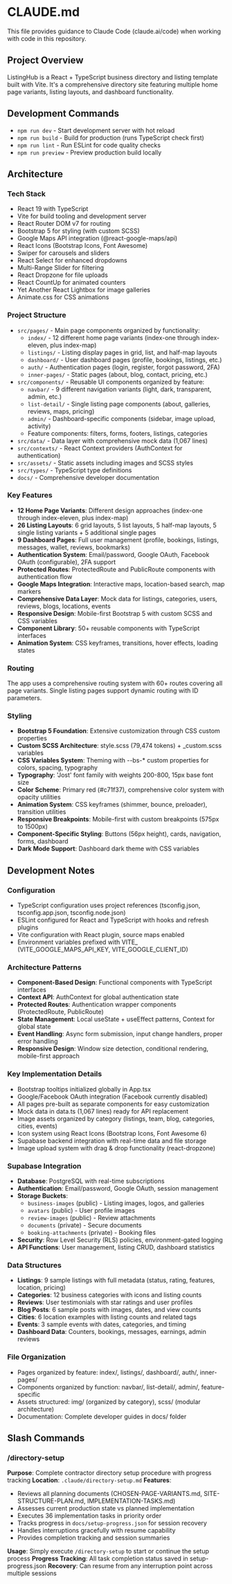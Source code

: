 # CLAUDE.md

This file provides guidance to Claude Code (claude.ai/code) when working with code in this repository.

## Project Overview

ListingHub is a React + TypeScript business directory and listing template built with Vite. It's a comprehensive directory site featuring multiple home page variants, listing layouts, and dashboard functionality.

## Development Commands

- `npm run dev` - Start development server with hot reload
- `npm run build` - Build for production (runs TypeScript check first)
- `npm run lint` - Run ESLint for code quality checks
- `npm run preview` - Preview production build locally

## Architecture

### Tech Stack
- React 19 with TypeScript
- Vite for build tooling and development server
- React Router DOM v7 for routing
- Bootstrap 5 for styling (with custom SCSS)
- Google Maps API integration (@react-google-maps/api)
- React Icons (Bootstrap Icons, Font Awesome)
- Swiper for carousels and sliders
- React Select for enhanced dropdowns
- Multi-Range Slider for filtering
- React Dropzone for file uploads
- React CountUp for animated counters
- Yet Another React Lightbox for image galleries
- Animate.css for CSS animations

### Project Structure
- `src/pages/` - Main page components organized by functionality:
  - `index/` - 12 different home page variants (index-one through index-eleven, plus index-map)
  - `listings/` - Listing display pages in grid, list, and half-map layouts
  - `dashboard/` - User dashboard pages (profile, bookings, listings, etc.)
  - `auth/` - Authentication pages (login, register, forgot password, 2FA)
  - `inner-pages/` - Static pages (about, blog, contact, pricing, etc.)
- `src/components/` - Reusable UI components organized by feature:
  - `navbar/` - 9 different navigation variants (light, dark, transparent, admin, etc.)
  - `list-detail/` - Single listing page components (about, galleries, reviews, maps, pricing)
  - `admin/` - Dashboard-specific components (sidebar, image upload, activity)
  - Feature components: filters, forms, footers, listings, categories
- `src/data/` - Data layer with comprehensive mock data (1,067 lines)
- `src/contexts/` - React Context providers (AuthContext for authentication)
- `src/assets/` - Static assets including images and SCSS styles
- `src/types/` - TypeScript type definitions
- `docs/` - Comprehensive developer documentation

### Key Features
- **12 Home Page Variants**: Different design approaches (index-one through index-eleven, plus index-map)
- **26 Listing Layouts**: 6 grid layouts, 5 list layouts, 5 half-map layouts, 5 single listing variants + 5 additional single pages
- **9 Dashboard Pages**: Full user management (profile, bookings, listings, messages, wallet, reviews, bookmarks)
- **Authentication System**: Email/password, Google OAuth, Facebook OAuth (configurable), 2FA support
- **Protected Routes**: ProtectedRoute and PublicRoute components with authentication flow
- **Google Maps Integration**: Interactive maps, location-based search, map markers
- **Comprehensive Data Layer**: Mock data for listings, categories, users, reviews, blogs, locations, events
- **Responsive Design**: Mobile-first Bootstrap 5 with custom SCSS and CSS variables
- **Component Library**: 50+ reusable components with TypeScript interfaces
- **Animation System**: CSS keyframes, transitions, hover effects, loading states

### Routing
The app uses a comprehensive routing system with 60+ routes covering all page variants. Single listing pages support dynamic routing with ID parameters.

### Styling
- **Bootstrap 5 Foundation**: Extensive customization through CSS custom properties
- **Custom SCSS Architecture**: style.scss (79,474 tokens) + _custom.scss variables
- **CSS Variables System**: Theming with --bs-* custom properties for colors, spacing, typography
- **Typography**: 'Jost' font family with weights 200-800, 15px base font size
- **Color Scheme**: Primary red (#c71f37), comprehensive color system with opacity utilities
- **Animation System**: CSS keyframes (shimmer, bounce, preloader), transition utilities
- **Responsive Breakpoints**: Mobile-first with custom breakpoints (575px to 1500px)
- **Component-Specific Styling**: Buttons (56px height), cards, navigation, forms, dashboard
- **Dark Mode Support**: Dashboard dark theme with CSS variables

## Development Notes

### Configuration
- TypeScript configuration uses project references (tsconfig.json, tsconfig.app.json, tsconfig.node.json)
- ESLint configured for React and TypeScript with hooks and refresh plugins
- Vite configuration with React plugin, source maps enabled
- Environment variables prefixed with VITE_ (VITE_GOOGLE_MAPS_API_KEY, VITE_GOOGLE_CLIENT_ID)

### Architecture Patterns
- **Component-Based Design**: Functional components with TypeScript interfaces
- **Context API**: AuthContext for global authentication state
- **Protected Routes**: Authentication wrapper components (ProtectedRoute, PublicRoute)
- **State Management**: Local useState + useEffect patterns, Context for global state
- **Event Handling**: Async form submission, input change handlers, proper error handling
- **Responsive Design**: Window size detection, conditional rendering, mobile-first approach

### Key Implementation Details
- Bootstrap tooltips initialized globally in App.tsx
- Google/Facebook OAuth integration (Facebook currently disabled)
- All pages pre-built as separate components for easy customization
- Mock data in data.ts (1,067 lines) ready for API replacement
- Image assets organized by category (listings, team, blog, categories, cities, events)
- Icon system using React Icons (Bootstrap Icons, Font Awesome 6)
- Supabase backend integration with real-time data and file storage
- Image upload system with drag & drop functionality (react-dropzone)

### Supabase Integration
- **Database**: PostgreSQL with real-time subscriptions
- **Authentication**: Email/password, Google OAuth, session management
- **Storage Buckets**:
  - `business-images` (public) - Listing images, logos, and galleries
  - `avatars` (public) - User profile images
  - `review-images` (public) - Review attachments
  - `documents` (private) - Secure documents
  - `booking-attachments` (private) - Booking files
- **Security**: Row Level Security (RLS) policies, environment-gated logging
- **API Functions**: User management, listing CRUD, dashboard statistics

### Data Structures
- **Listings**: 9 sample listings with full metadata (status, rating, features, location, pricing)
- **Categories**: 12 business categories with icons and listing counts
- **Reviews**: User testimonials with star ratings and user profiles
- **Blog Posts**: 6 sample posts with images, dates, and view counts
- **Cities**: 6 location examples with listing counts and related tags
- **Events**: 3 sample events with dates, categories, and timing
- **Dashboard Data**: Counters, bookings, messages, earnings, admin reviews

### File Organization
- Pages organized by feature: index/, listings/, dashboard/, auth/, inner-pages/
- Components organized by function: navbar/, list-detail/, admin/, feature-specific
- Assets structured: img/ (organized by category), scss/ (modular architecture)
- Documentation: Complete developer guides in docs/ folder

## Slash Commands

### /directory-setup
**Purpose**: Complete contractor directory setup procedure with progress tracking
**Location**: `.claude/directory-setup.md`
**Features**:
- Reviews all planning documents (CHOSEN-PAGE-VARIANTS.md, SITE-STRUCTURE-PLAN.md, IMPLEMENTATION-TASKS.md)
- Assesses current production state vs planned implementation
- Executes 36 implementation tasks in priority order
- Tracks progress in `docs/setup-progress.json` for session recovery
- Handles interruptions gracefully with resume capability
- Provides completion tracking and session summaries

**Usage**: Simply execute `/directory-setup` to start or continue the setup process
**Progress Tracking**: All task completion status saved in setup-progress.json
**Recovery**: Can resume from any interruption point across multiple sessions